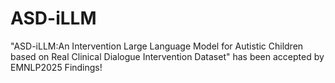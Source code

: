 # ASD-iLLM
"ASD-iLLM:An Intervention Large Language Model for Autistic Children based on Real Clinical Dialogue Intervention Dataset" has been accepted by EMNLP2025 Findings!
